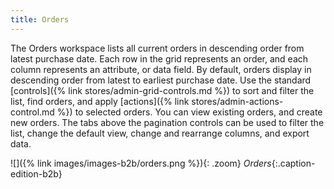 ```yaml
---
title: Orders
---
```


The Orders workspace lists all current orders in descending order from latest purchase date. Each row in the grid represents an order, and each column represents an attribute, or data field. By default, orders display in descending order from latest to earliest purchase date. Use the standard [controls]({% link stores/admin-grid-controls.md %}) to sort and filter the list, find orders, and apply [actions]({% link stores/admin-actions-control.md %}) to selected orders. You can view existing orders, and create new orders. The tabs above the pagination controls can be used to filter the list, change the default view, change and rearrange columns, and export data.

![]({% link images/images-b2b/orders.png %}){: .zoom}
_Orders_{:.caption-edition-b2b}
